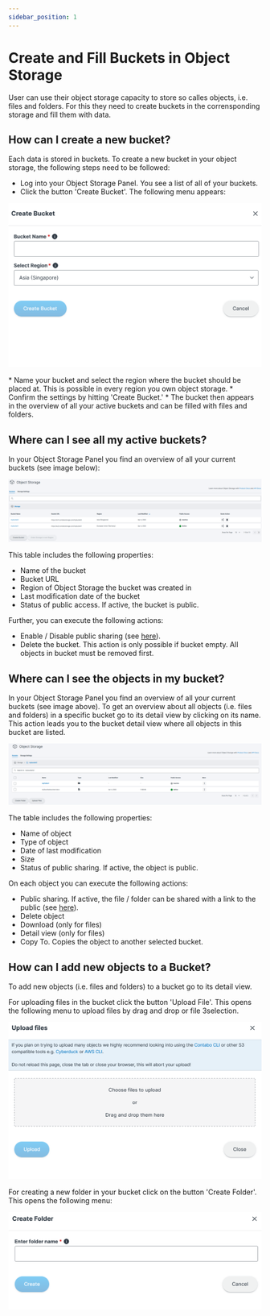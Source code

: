 ```yaml
---
sidebar_position: 1
---
```


# Create and Fill Buckets in Object Storage

User can use their object storage capacity to store so calles objects, i.e. files and folders. For this they need to create buckets in the corrensponding storage and fill them with data.

## How can I create a new bucket?

Each data is stored in buckets. To create a new bucket in your object storage, the following steps need to be followed:

* Log into your Object Storage Panel. You see a list of all of your buckets.
* Click the button 'Create Bucket'. The following menu appears:
<p align="center">
<img src="/img/products/object-storage/tutorial/createbucket.png" alt="Create new Bucket"/>
</p>
* Name your bucket and select the region where the bucket should be placed at. This is possible in every region you own object storage.
* Confirm the settings by hitting 'Create Bucket.'
* The bucket then appears in the overview of all your active buckets and can be filled with files and folders.


## Where can I see all my active buckets?

In your Object Storage Panel you find an overview of all your current buckets (see image below):
<p align="center">
<img src="/img/products/object-storage/tutorial/bucketoverview.png?raw=true" alt="Bucket Overview"/>
</p>

This table includes the following properties:

* Name of the bucket
* Bucket URL
* Region of Object Storage the bucket was created in
* Last modification date of the bucket
* Status of public access. If active, the bucket is public.

Further, you can execute the following actions:
* Enable / Disable public sharing (see [here](/docs/products/Object-Storage/Tutorial/shareWithPublic)).
* Delete the bucket. This action is only possible if bucket empty. All objects in bucket must be removed first.

## Where can I see the objects in my bucket?

In your Object Storage Panel you find an overview of all your current buckets (see image above). To get an overview about all objects (i.e. files and folders) in a specific bucket go to its detail view by clicking on its name. This action leads you to the bucket detail view where all objects in this bucket are listed.
<p align="center">
<img src="/img/products/object-storage/tutorial/bucketdetailview.png" alt="Bucket Detail View"/>
</p>

The table includes the following properties:

* Name of object
* Type of object
* Date of last modification
* Size
* Status of public sharing. If active, the object is public.

On each object you can execute the following actions:

* Public sharing. If active, the file / folder can be shared with a link to the public (see [here](/docs/products/Object-Storage/Tutorial/shareWithPublic)).
* Delete object
* Download (only for files)
* Detail view (only for files)
* Copy To. Copies the object to another selected bucket.

## How can I add new objects to a Bucket?

To add new objects (i.e. files and folders) to a bucket go to its detail view.

For uploading files in the bucket click the button 'Upload File'. This opens the following menu to upload files by drag and drop or file 3selection.
<p align="center">
<img src="/img/products/object-storage/tutorial/uploadFileToBucket.png" alt="Bucket File Upload"/>
</p>

For creating a new folder in your bucket click on the button 'Create Folder'. This opens the following menu:
<p align="center">
<img src="/img/products/object-storage/tutorial/createFolderinBucket.png" alt="Bucket Folder Upload"/>
</p>
